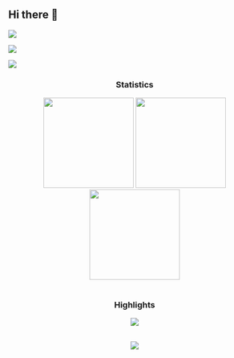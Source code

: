 ## Hi there 👋
<div> <a href="https://www.linkedin.com/in/rishabhjhatheaiguy/" target="_blank"><img src="https://img.shields.io/badge/LinkedIn-0077B5?style=for-the-badge&logo=linkedin&logoColor=white" target="_blank"></a>

<a href="https://www.kaggle.com/rishabhlambton" target="_blank"><img src="https://img.shields.io/badge/Kaggle-20BEFF?style=for-the-badge&logo=Kaggle&logoColor=white" target="_blank"></a>

<a href = "mailto:rjhha1097@gmail.com"><img src="https://img.shields.io/badge/-Gmail-%23333?style=for-the-badge&logo=gmail&logoColor=white" target="_blank"></a>

</div>





<h3 align="center">Statistics</h3>

 <div align="center">

<img src="http://github-profile-summary-cards.vercel.app/api/cards/stats?username=roymachinelearning&theme=swift" height="180em" />

<img src="http://github-profile-summary-cards.vercel.app/api/cards/repos-per-language?username=roymachinelearning&theme=swift" height="180em"  />

<img src="http://github-profile-summary-cards.vercel.app/api/cards/profile-details?username=roymachinelearning&theme=swift" height="180em" />

</div>

<br/>

<h3 align="center">Highlights</h3>



<div align="center">

<img src="https://github-profile-trophy.vercel.app/?username=rishabhjha1&theme=swift&row=2&column=3"/></div>

 <div align="center">

<br/>

<img src="https://komarev.com/ghpvc/?username=rishabhjha1&label=Profile%20views&color=0e75b6&style=flat"/>

</div>

<!--
**rishabhjha1/rishabhjha1** is a ✨ _special_ ✨ repository because its `README.md` (this file) appears on your GitHub profile.

Here are some ideas to get you started:

- 🔭 I’m currently working on ...
- 🌱 I’m currently learning ...
- 👯 I’m looking to collaborate on ...
- 🤔 I’m looking for help with ...
- 💬 Ask me about ...
- 📫 How to reach me: ...
- 😄 Pronouns: ...
- ⚡ Fun fact: ...
-->
